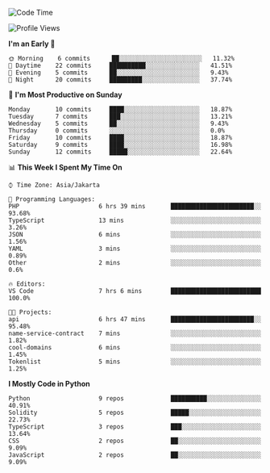 <!--START_SECTION:waka-->
![Code Time](http://img.shields.io/badge/Code%20Time-1%2C200%20hrs%2028%20mins-blue)

![Profile Views](http://img.shields.io/badge/Profile%20Views-0-blue)

**I'm an Early 🐤** 

```text
🌞 Morning    6 commits      ██░░░░░░░░░░░░░░░░░░░░░░░   11.32% 
🌆 Daytime    22 commits     ██████████░░░░░░░░░░░░░░░   41.51% 
🌃 Evening    5 commits      ██░░░░░░░░░░░░░░░░░░░░░░░   9.43% 
🌙 Night      20 commits     █████████░░░░░░░░░░░░░░░░   37.74%

```
📅 **I'm Most Productive on Sunday** 

```text
Monday       10 commits     ████░░░░░░░░░░░░░░░░░░░░░   18.87% 
Tuesday      7 commits      ███░░░░░░░░░░░░░░░░░░░░░░   13.21% 
Wednesday    5 commits      ██░░░░░░░░░░░░░░░░░░░░░░░   9.43% 
Thursday     0 commits      ░░░░░░░░░░░░░░░░░░░░░░░░░   0.0% 
Friday       10 commits     ████░░░░░░░░░░░░░░░░░░░░░   18.87% 
Saturday     9 commits      ████░░░░░░░░░░░░░░░░░░░░░   16.98% 
Sunday       12 commits     █████░░░░░░░░░░░░░░░░░░░░   22.64%

```


📊 **This Week I Spent My Time On** 

```text
⌚︎ Time Zone: Asia/Jakarta

💬 Programming Languages: 
PHP                      6 hrs 39 mins       ███████████████████████░░   93.68% 
TypeScript               13 mins             ░░░░░░░░░░░░░░░░░░░░░░░░░   3.26% 
JSON                     6 mins              ░░░░░░░░░░░░░░░░░░░░░░░░░   1.56% 
YAML                     3 mins              ░░░░░░░░░░░░░░░░░░░░░░░░░   0.89% 
Other                    2 mins              ░░░░░░░░░░░░░░░░░░░░░░░░░   0.6%

🔥 Editors: 
VS Code                  7 hrs 6 mins        █████████████████████████   100.0%

🐱‍💻 Projects: 
api                      6 hrs 47 mins       ███████████████████████░░   95.48% 
name-service-contract    7 mins              ░░░░░░░░░░░░░░░░░░░░░░░░░   1.82% 
cool-domains             6 mins              ░░░░░░░░░░░░░░░░░░░░░░░░░   1.45% 
Tokenlist                5 mins              ░░░░░░░░░░░░░░░░░░░░░░░░░   1.25%

```

**I Mostly Code in Python** 

```text
Python                   9 repos             ██████████░░░░░░░░░░░░░░░   40.91% 
Solidity                 5 repos             █████░░░░░░░░░░░░░░░░░░░░   22.73% 
TypeScript               3 repos             ███░░░░░░░░░░░░░░░░░░░░░░   13.64% 
CSS                      2 repos             ██░░░░░░░░░░░░░░░░░░░░░░░   9.09% 
JavaScript               2 repos             ██░░░░░░░░░░░░░░░░░░░░░░░   9.09%

```



<!--END_SECTION:waka-->
